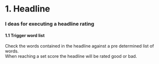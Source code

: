 # 1. Headline

### I deas for executing a headline rating

#### 1.1 Trigger word list
Check the words contained in the headline against a pre determined list of words.  
When reaching a set score the headline will be rated good or bad.

